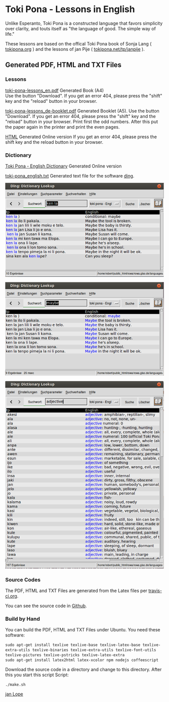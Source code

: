 # Toki Pona - Lessons in English
Unlike Esperanto, Toki Pona is a constructed language that favors simplicity over clarity, and touts itself as "the language of good. The simple way of life." 

These lessons are based on the offical Toki Pona book of Sonja Lang ( [tokipona.org](http://tokipona.org) ) 
and the lessons of jan Pije ( [tokipona.net/tp/janpije](http://tokipona.net/tp/janpije/) ). 

## Generated PDF, HTML and TXT Files

### Lessons

[toki-pona-lessons_en.pdf](https://github.com/jan-Lope/Toki_Pona_lessons_English/raw/gh-pages/toki-pona-lessons_en.pdf) Generated Book (A4)  
Use the button "Download". If you get an error 404, please press the "shift" key and the "reload" button in your browser.

[toki-pona-lessons_de-booklet.pdf](https://github.com/jan-Lope/Toki_Pona_lessons_English/raw/gh-pages/toki-pona-lessons_en-booklet.pdf) Generated Booklet (A5). 
Use the button "Download". If you get an error 404, please press the "shift" key and the "reload" button in your browser.
Print first the odd numbers. After this put the paper again in the printer and print the even pages.

[HTML](https://htmlpreview.github.io/?https://raw.githubusercontent.com/jan-Lope/Toki_Pona_lessons_English/gh-pages/toki-pona-lessons_en/index.html) Generated Online version
If you get an error 404, please press the shift key and the reload button in your browser.

### Dictionary

[Toki Pona - English Dictionary](https://htmlpreview.github.io/?https://raw.githubusercontent.com/jan-Lope/Toki_Pona_lessons_English/gh-pages/dictionary.html) Generated Online version

[toki-pona_english.txt](https://raw.githubusercontent.com/jan-Lope/Toki_Pona_lessons_English/gh-pages/toki-pona_english.txt) Generated text file for the software [ding](http://www-user.tu-chemnitz.de/~fri/ding/).

![ding](ding01.png?raw=true "ding")

![ding](ding02.png?raw=true "ding")

![ding](ding03.png?raw=true "ding")


### Source Codes

The PDF, HTML and TXT Files are generated from the Latex files per [travis-ci.org](https://travis-ci.org/jan-Lope/Toki_Pona_lessons_English).

You can see the source code in [Github](https://github.com/jan-Lope/Toki_Pona_lessons_English).

### Build by Hand

You can build the PDF, HTML and TXT Files under Ubuntu. You need these software:


    sudo apt-get install texlive texlive-base texlive-latex-base texlive-extra-utils texlive-binaries texlive-extra-utils texlive-font-utils texlive-pictures texlive-pstricks texlive-latex-extra 
    sudo apt-get install latex2html latex-xcolor npm nodejs coffeescript


Download the source code in a directory and change to this directory. After this you start this script Script:


    ./make.sh




[jan Lope](https://jan-lope.github.io)
